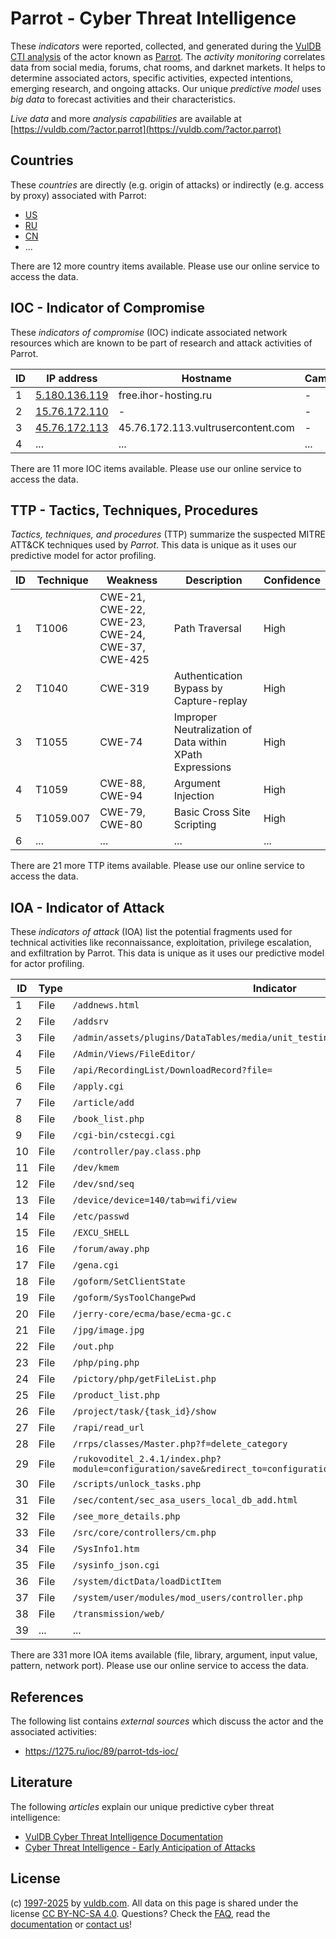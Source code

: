 # Parrot - Cyber Threat Intelligence

These _indicators_ were reported, collected, and generated during the [VulDB CTI analysis](https://vuldb.com/?kb.cti) of the actor known as [Parrot](https://vuldb.com/?actor.parrot). The _activity monitoring_ correlates data from social media, forums, chat rooms, and darknet markets. It helps to determine associated actors, specific activities, expected intentions, emerging research, and ongoing attacks. Our unique _predictive model_ uses _big data_ to forecast activities and their characteristics.

_Live data_ and more _analysis capabilities_ are available at [https://vuldb.com/?actor.parrot](https://vuldb.com/?actor.parrot)

## Countries

These _countries_ are directly (e.g. origin of attacks) or indirectly (e.g. access by proxy) associated with Parrot:

* [US](https://vuldb.com/?country.us)
* [RU](https://vuldb.com/?country.ru)
* [CN](https://vuldb.com/?country.cn)
* ...

There are 12 more country items available. Please use our online service to access the data.

## IOC - Indicator of Compromise

These _indicators of compromise_ (IOC) indicate associated network resources which are known to be part of research and attack activities of Parrot.

ID | IP address | Hostname | Campaign | Confidence
-- | ---------- | -------- | -------- | ----------
1 | [5.180.136.119](https://vuldb.com/?ip.5.180.136.119) | free.ihor-hosting.ru | - | High
2 | [15.76.172.110](https://vuldb.com/?ip.15.76.172.110) | - | - | High
3 | [45.76.172.113](https://vuldb.com/?ip.45.76.172.113) | 45.76.172.113.vultrusercontent.com | - | Medium
4 | ... | ... | ... | ...

There are 11 more IOC items available. Please use our online service to access the data.

## TTP - Tactics, Techniques, Procedures

_Tactics, techniques, and procedures_ (TTP) summarize the suspected MITRE ATT&CK techniques used by _Parrot_. This data is unique as it uses our predictive model for actor profiling.

ID | Technique | Weakness | Description | Confidence
-- | --------- | -------- | ----------- | ----------
1 | T1006 | CWE-21, CWE-22, CWE-23, CWE-24, CWE-37, CWE-425 | Path Traversal | High
2 | T1040 | CWE-319 | Authentication Bypass by Capture-replay | High
3 | T1055 | CWE-74 | Improper Neutralization of Data within XPath Expressions | High
4 | T1059 | CWE-88, CWE-94 | Argument Injection | High
5 | T1059.007 | CWE-79, CWE-80 | Basic Cross Site Scripting | High
6 | ... | ... | ... | ...

There are 21 more TTP items available. Please use our online service to access the data.

## IOA - Indicator of Attack

These _indicators of attack_ (IOA) list the potential fragments used for technical activities like reconnaissance, exploitation, privilege escalation, and exfiltration by Parrot. This data is unique as it uses our predictive model for actor profiling.

ID | Type | Indicator | Confidence
-- | ---- | --------- | ----------
1 | File | `/addnews.html` | High
2 | File | `/addsrv` | Low
3 | File | `/admin/assets/plugins/DataTables/media/unit_testing/templates/dymanic_table.php` | High
4 | File | `/Admin/Views/FileEditor/` | High
5 | File | `/api/RecordingList/DownloadRecord?file=` | High
6 | File | `/apply.cgi` | Medium
7 | File | `/article/add` | Medium
8 | File | `/book_list.php` | High
9 | File | `/cgi-bin/cstecgi.cgi` | High
10 | File | `/controller/pay.class.php` | High
11 | File | `/dev/kmem` | Medium
12 | File | `/dev/snd/seq` | Medium
13 | File | `/device/device=140/tab=wifi/view` | High
14 | File | `/etc/passwd` | Medium
15 | File | `/EXCU_SHELL` | Medium
16 | File | `/forum/away.php` | High
17 | File | `/gena.cgi` | Medium
18 | File | `/goform/SetClientState` | High
19 | File | `/goform/SysToolChangePwd` | High
20 | File | `/jerry-core/ecma/base/ecma-gc.c` | High
21 | File | `/jpg/image.jpg` | High
22 | File | `/out.php` | Medium
23 | File | `/php/ping.php` | High
24 | File | `/pictory/php/getFileList.php` | High
25 | File | `/product_list.php` | High
26 | File | `/project/task/{task_id}/show` | High
27 | File | `/rapi/read_url` | High
28 | File | `/rrps/classes/Master.php?f=delete_category` | High
29 | File | `/rukovoditel_2.4.1/index.php?module=configuration/save&redirect_to=configuration/application` | High
30 | File | `/scripts/unlock_tasks.php` | High
31 | File | `/sec/content/sec_asa_users_local_db_add.html` | High
32 | File | `/see_more_details.php` | High
33 | File | `/src/core/controllers/cm.php` | High
34 | File | `/SysInfo1.htm` | High
35 | File | `/sysinfo_json.cgi` | High
36 | File | `/system/dictData/loadDictItem` | High
37 | File | `/system/user/modules/mod_users/controller.php` | High
38 | File | `/transmission/web/` | High
39 | ... | ... | ...

There are 331 more IOA items available (file, library, argument, input value, pattern, network port). Please use our online service to access the data.

## References

The following list contains _external sources_ which discuss the actor and the associated activities:

* https://1275.ru/ioc/89/parrot-tds-ioc/

## Literature

The following _articles_ explain our unique predictive cyber threat intelligence:

* [VulDB Cyber Threat Intelligence Documentation](https://vuldb.com/?kb.cti)
* [Cyber Threat Intelligence - Early Anticipation of Attacks](https://www.scip.ch/en/?labs.20201022)

## License

(c) [1997-2025](https://vuldb.com/?kb.changelog) by [vuldb.com](https://vuldb.com/?kb.about). All data on this page is shared under the license [CC BY-NC-SA 4.0](https://creativecommons.org/licenses/by-nc-sa/4.0/). Questions? Check the [FAQ](https://vuldb.com/?kb.faq), read the [documentation](https://vuldb.com/?kb) or [contact us](https://vuldb.com/?contact)!
